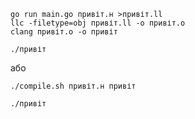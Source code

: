 ```shell
go run main.go привіт.н >привіт.ll
llc -filetype=obj привіт.ll -o привіт.o
clang привіт.o -o привіт

./привіт
```
або
```shell
./compile.sh привіт.н привіт

./привіт
```
